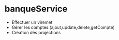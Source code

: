 # banqueService 
- Effectuer un viremet
- Gérer les comptes (ajout,update,delete,getCompte)
- Creation des projections
